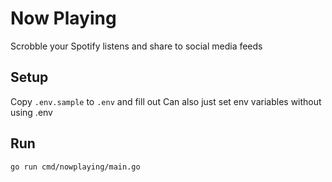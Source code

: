 # Now Playing
Scrobble your Spotify listens and share to social media feeds

## Setup

Copy `.env.sample` to `.env` and fill out
Can also just set env variables without using .env

## Run
`go run cmd/nowplaying/main.go`
